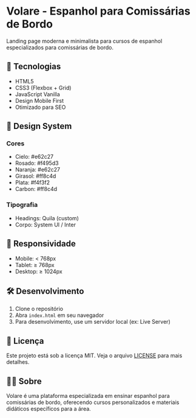 # Volare - Espanhol para Comissárias de Bordo

Landing page moderna e minimalista para cursos de espanhol especializados para comissárias de bordo.

## 🚀 Tecnologias

- HTML5
- CSS3 (Flexbox + Grid)
- JavaScript Vanilla
- Design Mobile First
- Otimizado para SEO

## 🎨 Design System

### Cores
- Cielo: #e62c27
- Rosado: #f495d3
- Naranja: #e62c27
- Girasol: #ff8c4d
- Plata: #f4f3f2
- Carbon: #ff8c4d

### Tipografia
- Headings: Quila (custom)
- Corpo: System UI / Inter

## 📱 Responsividade

- Mobile: < 768px
- Tablet: ≥ 768px
- Desktop: ≥ 1024px

## 🛠️ Desenvolvimento

1. Clone o repositório
2. Abra `index.html` em seu navegador
3. Para desenvolvimento, use um servidor local (ex: Live Server)

## 📄 Licença

Este projeto está sob a licença MIT. Veja o arquivo [LICENSE](LICENSE) para mais detalhes.

## 👩‍🏫 Sobre

Volare é uma plataforma especializada em ensinar espanhol para comissárias de bordo, oferecendo cursos personalizados e materiais didáticos específicos para a área.
